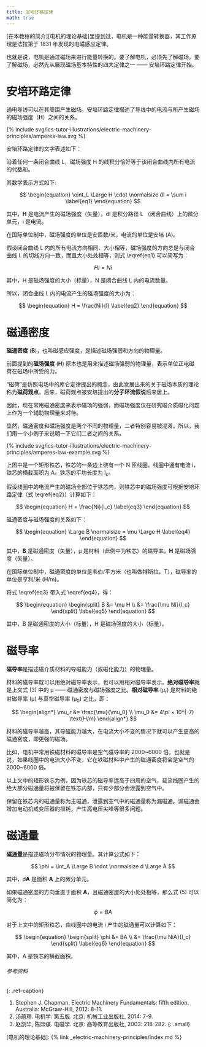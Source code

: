 ```yaml
---
title: 安培环路定律
math: true
---
```


[在本教程的简介][电机的理论基础]里提到过，电机是一种能量转换器，其工作原理是法拉第于 1831 年发现的电磁感应定律。

也就是说，电机是通过磁场来进行能量转换的。要了解电机，必须先了解磁场。要了解磁场，必然先从展现磁场基本特性的四大定律之一 —— 安培环路定律开始。

# 安培环路定律

通电导线可以在其周围产生磁场。安培环路定律描述了导线中的电流与所产生磁场的磁场强度（**H**）之间的关系。

{% include svg/ics-tutor-illustrations/electric-machinery-principles/amperes-law.svg %}

安培环路定律的文字表述如下：

沿着任何一条闭合曲线 L，磁场强度 H 的线积分恰好等于该闭合曲线内所有电流的代数和。

其数学表示方式如下:

$$
\begin{equation}
  \oint_L \Large H \cdot \normalsize dl = \sum i
  \label{eq1}
\end{equation}
$$

其中，**H** 是电流产生的磁场强度（矢量），dl 是积分路径 L （闭合曲线）上的微分单元，i 是电流。

在国际单位制中，磁场强度的单位是安匝数/米，电流的单位是安培 (A)。

假设闭合曲线 L 内的所有电流方向相同、大小相等，磁场强度的方向总是与闭合曲线 L 的切线方向一致，而且大小处处相等，则式 \eqref{eq1} 可以简写为：

$$
Hl = Ni
$$

其中，H 是磁场强度的大小（标量），N 是闭合曲线 L 内的电流数量。

所以，闭合曲线 L 内的电流产生的磁场强度的大小为：

$$
\begin{equation}
  H = \frac{Ni}{l} 
  \label{eq2}
\end{equation}
$$

# 磁通密度

**磁通密度** (**B**)，也叫磁感应强度，是描述磁场强弱和方向的物理量。

前面提到的**磁场强度** (**H**) 原本也是用来描述磁场强弱的物理量，表示单位正电磁荷在磁场中所受的力。

“磁荷”是仿照电场中的库仑定律提出的概念，由此发展出来的关于磁场本质的理论称为**磁荷观点**。后来，磁荷观点被安培提出的**分子环流假说**后来居上。

因此，现在常用磁通密度来表示磁场的强弱，而磁场强度仅在研究磁介质磁化问题上作为一个辅助物理量来对待。

显然，磁通密度和磁场强度是两个不同的物理量，二者特别容易被混淆。所以，我们用一个小例子来说明一下它们二者之间的关系。

{% include svg/ics-tutor-illustrations/electric-machinery-principles/amperes-law-example.svg %}

上图中是一个矩形铁芯，铁芯的一条边上绕有一个 N 匝线圈。线圈中通有电流 i，铁芯的横截面积为 A，铁芯的平均长度为 l<sub>c</sub>。

假设线圈中的电流产生的磁场全部位于铁芯内，则铁芯中的磁场强度可根据安培环路定律（式 \eqref{eq2}）计算如下：

$$
\begin{equation}
  H = \frac{Ni}{l_c}
  \label{eq3}
\end{equation}
$$

磁通密度与磁场强度的关系如下：

$$
\begin{equation}
  \Large B \normalsize = \mu \Large H
  \label{eq4}
\end{equation}
$$

其中，**B** 是磁通密度（矢量），μ 是材料（此例中为铁芯）的磁导率，**H** 是磁场强度（矢量）。

在国际单位制中，磁通密度的单位是韦伯/平方米（也叫做特斯拉，T），磁导率的单位是亨利/米 (H/m)。

将式 \eqref{eq3} 带入式 \eqref{eq4}，得：

$$
\begin{equation}
\begin{split}
  B &= \mu H \\
    &= \frac{\mu Ni}{l_c}
\end{split}
\label{eq5}
\end{equation}
$$

其中，B 是磁通密度的大小（标量），H 是磁场强度的大小（标量）。

# 磁导率

**磁导率**是描述磁介质材料的导磁能力（或磁化能力）的物理量。

材料的磁导率既可以用绝对磁导率表示，也可以用相对磁导率表示。**绝对磁导率**就是上文式 (3) 中的 μ —— 磁通密度与磁场强度之比。**相对磁导率** (μ<sub>r</sub>) 是材料的绝对磁导率 (μ) 与真空磁导率 (μ<sub>0</sub>) 之比，即：

$$
\begin{align*}
  \mu_r &= \frac{\mu}{\mu_0} \\
  \mu_0 &= 4\pi × 10^{-7} \text{H/m}
\end{align*}
$$

材料的磁导率越高，其导磁能力越大，在电流大小不变的情况下就可以产生更高的磁通密度，即更强的磁场。

比如，电机中常用铁磁材料的磁导率是空气磁导率的 2000~6000 倍。也就是说，如果线圈中的电流大小不变，它在铁磁材料中产生的磁通密度将会是空气的 2000~6000 倍。

以上文中的矩形铁芯为例，因为铁芯的磁导率远高于四周的空气，载流线圈产生的绝大部分磁通量将被保留在铁芯内部，只有少部分会泄露到空气中。

保留在铁芯内的磁通量称为主磁通，泄露到空气中的磁通量称为漏磁通。漏磁通会增加电动机或变压器的损耗，产生高电压尖峰等很多问题。

# 磁通量

**磁通量**是描述磁场分布情况的物理量。其计算公式如下：

$$
 \phi = \int_A \Large B \cdot \normalsize d \Large A
$$

其中，d**A** 是面积 **A** 上的微分单元。

如果磁通密度的方向垂直于面积 **A**，且磁通密度的大小处处相等，那么式 (5) 可以简化为：

$$
 \phi = BA
$$

对于上文中的矩形铁芯，由线圈中的电流 i 产生的磁通量可以计算如下：

$$
\begin{equation}
\begin{split}
  \phi &= BA \\
       &= \frac{\mu NiA}{l_c}  
\end{split}
\label{eq6}
\end{equation}
$$

其中，A 是铁芯的横截面积。



###### 参考资料
{: .ref-caption}

1. Stephen J. Chapman. Electric Machinery Fundamentals: fifth edition. Australia: McGraw-Hill, 2012: 8-11.
2. 汤蕴璆. 电机学: 第五版. 北京: 机械工业出版社, 2014: 7-9.
3. 赵凯华, 陈熙谋. 电磁学. 北京: 高等教育出版社, 2003: 218-282.
{: .small}

<!-- link definition -->

[电机的理论基础]: {% link _electric-machinery-principles/index.md %}
